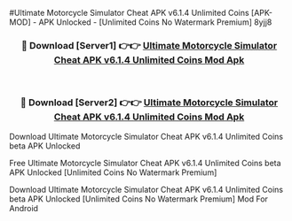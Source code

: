 #Ultimate Motorcycle Simulator Cheat APK v6.1.4 Unlimited Coins [APK-MOD] - APK Unlocked - [Unlimited Coins No Watermark Premium] 8yjj8



<div align="center">

<h3>🔴 Download [Server1] 👉👉 <a href="https://momento.my/?title=Ultimate_Motorcycle_Simulator_Cheat_APK_v6.1.4_Unlimited_Coins">Ultimate Motorcycle Simulator Cheat APK v6.1.4 Unlimited Coins Mod Apk</a></h3><br>

<h3>🔴 Download [Server2] 👉👉 <a href="https://momento.my/?title=Ultimate_Motorcycle_Simulator_Cheat_APK_v6.1.4_Unlimited_Coins">Ultimate Motorcycle Simulator Cheat APK v6.1.4 Unlimited Coins Mod Apk</a></h3>
</div>



Download Ultimate Motorcycle Simulator Cheat APK v6.1.4 Unlimited Coins beta APK Unlocked

Free Ultimate Motorcycle Simulator Cheat APK v6.1.4 Unlimited Coins beta APK Unlocked [Unlimited Coins No Watermark Premium]

Download Ultimate Motorcycle Simulator Cheat APK v6.1.4 Unlimited Coins beta APK Unlocked [Unlimited Coins No Watermark Premium] Mod For Android
